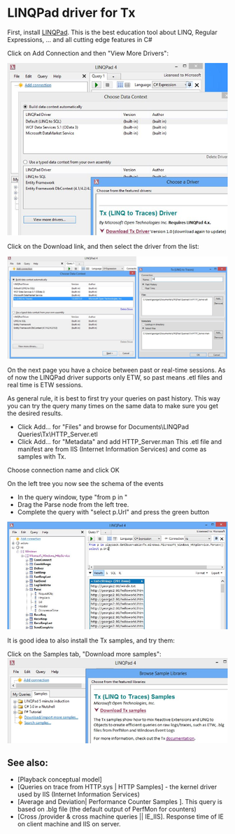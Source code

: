 # LINQPad driver for Tx

First, install [LINQPad](http://www.linqpad.net). This is the best education tool about LINQ, Regular Expressions, ... and all cutting edge features in C#

Click on Add Connection and then "View More Drivers":

![TxDriverInstall.JPG](TxDriverInstall.JPG)

Click on the Download link, and then select the driver from the list:

![TxDriver.JPG](TxDriver.JPG)

On the next page you have a choice between past or real-time sessions.
As of now the LINQPad driver supports only ETW, so past means .etl files and real time is ETW sessions.

As general rule, it is best to first try your queries on past history.
This way you can try the query many times on the same data to make sure you get the desired results. 

* Click Add... for "Files" and browse for Documents\LINQPad Queries\Tx\HTTP_Server.etl
* Click Add... for "Metadata" and add HTTP_Server.man
This .etl file and manifest are from IIS (Internet Information Services) and come as samples with Tx. 

Choose connection name and click OK

On the left tree you now see the schema of the events
* In the query window, type "from p in "
* Drag the Parse node from the left tree.
* Complete the query with "select p.Url" and press the green button

![SelectParseUrl.JPG](SelectParseUrl.JPG)

It is good idea to also install the Tx samples, and try them:

Click on the Samples tab, "Download more samples":
![TxSamplesInstall.JPG](TxSamplesInstall.JPG)

## See also:
* [Playback conceptual model]
* [Queries on trace from HTTP.sys | HTTP Samples]  - the kernel driver used by IIS (Internet Information Services) 
* [Average and Deviation| Performance Counter Samples ]. This query is based on .blg file (the default output of PerfMon for counters)
* [Cross /provider & cross machine queries || IE_IIS]. Response time of IE on client machine and IIS on server.


